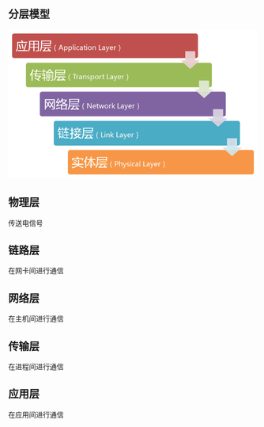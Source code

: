 ## 分层模型 ##
![avatar](./images/layer.png)
## 物理层 ##
传送电信号
## 链路层 ##
在网卡间进行通信
## 网络层 ##
在主机间进行通信
## 传输层 ##
在进程间进行通信
## 应用层 ##
在应用间进行通信
